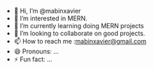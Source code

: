 - 👋 Hi, I’m @mabinxavier
- 👀 I’m interested in MERN. 
- 🌱 I’m currently learning doing MERN projects
- 💞️ I’m looking to collaborate on good projects. 
- 📫 How to reach me :mabinxavier@gmail.com
- 😄 Pronouns: ...
- ⚡ Fun fact: ...

<!---
mabinxavier/mabinxavier is a ✨ special ✨ repository because its `README.md` (this file) appears on your GitHub profile.
You can click the Preview link to take a look at your changes.
--->
